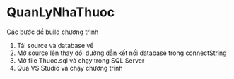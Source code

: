 # QuanLyNhaThuoc
Các bước để build chương trình
1. Tải source và database về
2. Mở source lên thay đổi đường dẫn kết nối database trong connectString 
3. Mở file Thuoc.sql và chạy trong SQL Server
4. Qua VS Studio và chạy chương trình
